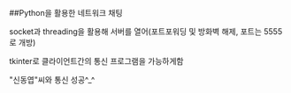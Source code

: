 ##Python을 활용한 네트워크 채팅

socket과 threading을 활용해 서버를 열어(포트포워딩 및 방화벽 해제, 포트는 5555로 개방)

tkinter로 클라이언트간의 통신 프로그램을 가능하게함

"신동엽"씨와 통신 성공^_^
